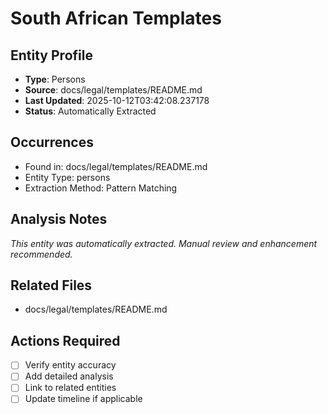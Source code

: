 # South African Templates

## Entity Profile
- **Type**: Persons
- **Source**: docs/legal/templates/README.md
- **Last Updated**: 2025-10-12T03:42:08.237178
- **Status**: Automatically Extracted

## Occurrences
- Found in: docs/legal/templates/README.md
- Entity Type: persons
- Extraction Method: Pattern Matching

## Analysis Notes
*This entity was automatically extracted. Manual review and enhancement recommended.*

## Related Files
- docs/legal/templates/README.md

## Actions Required
- [ ] Verify entity accuracy
- [ ] Add detailed analysis
- [ ] Link to related entities
- [ ] Update timeline if applicable
